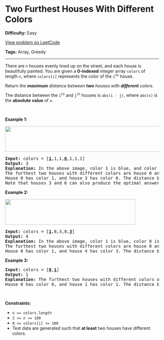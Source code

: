 # Two Furthest Houses With Different Colors

**Difficulty:** Easy

[View problem on LeetCode](https://leetcode.com/problems/two-furthest-houses-with-different-colors/)

**Tags:** Array, Greedy

---

<p>There are <code>n</code> houses evenly lined up on the street, and each house is beautifully painted. You are given a <strong>0-indexed</strong> integer array <code>colors</code> of length <code>n</code>, where <code>colors[i]</code> represents the color of the <code>i<sup>th</sup></code> house.</p>

<p>Return <em>the <strong>maximum</strong> distance between <strong>two</strong> houses with <strong>different</strong> colors</em>.</p>

<p>The distance between the <code>i<sup>th</sup></code> and <code>j<sup>th</sup></code> houses is <code>abs(i - j)</code>, where <code>abs(x)</code> is the <strong>absolute value</strong> of <code>x</code>.</p>

<p>&nbsp;</p>
<p><strong class="example">Example 1:</strong></p>
<img alt="" src="https://assets.leetcode.com/uploads/2021/10/31/eg1.png" style="width: 610px; height: 84px;" />
<pre>
<strong>Input:</strong> colors = [<u><strong>1</strong></u>,1,1,<strong><u>6</u></strong>,1,1,1]
<strong>Output:</strong> 3
<strong>Explanation:</strong> In the above image, color 1 is blue, and color 6 is red.
The furthest two houses with different colors are house 0 and house 3.
House 0 has color 1, and house 3 has color 6. The distance between them is abs(0 - 3) = 3.
Note that houses 3 and 6 can also produce the optimal answer.
</pre>

<p><strong class="example">Example 2:</strong></p>
<img alt="" src="https://assets.leetcode.com/uploads/2021/10/31/eg2.png" style="width: 426px; height: 84px;" />
<pre>
<strong>Input:</strong> colors = [<u><strong>1</strong></u>,8,3,8,<u><strong>3</strong></u>]
<strong>Output:</strong> 4
<strong>Explanation:</strong> In the above image, color 1 is blue, color 8 is yellow, and color 3 is green.
The furthest two houses with different colors are house 0 and house 4.
House 0 has color 1, and house 4 has color 3. The distance between them is abs(0 - 4) = 4.
</pre>

<p><strong class="example">Example 3:</strong></p>

<pre>
<strong>Input:</strong> colors = [<u><strong>0</strong></u>,<strong><u>1</u></strong>]
<strong>Output:</strong> 1
<strong>Explanation:</strong> The furthest two houses with different colors are house 0 and house 1.
House 0 has color 0, and house 1 has color 1. The distance between them is abs(0 - 1) = 1.
</pre>

<p>&nbsp;</p>
<p><strong>Constraints:</strong></p>

<ul>
	<li><code>n ==&nbsp;colors.length</code></li>
	<li><code>2 &lt;= n &lt;= 100</code></li>
	<li><code>0 &lt;= colors[i] &lt;= 100</code></li>
	<li>Test data are generated such that <strong>at least</strong> two houses have different colors.</li>
</ul>
